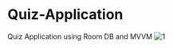 # Quiz-Application
Quiz Application using Room DB and MVVM 
![1](https://user-images.githubusercontent.com/70723581/106353502-adf4ab00-62f3-11eb-85bf-3532900283d3.PNG)
